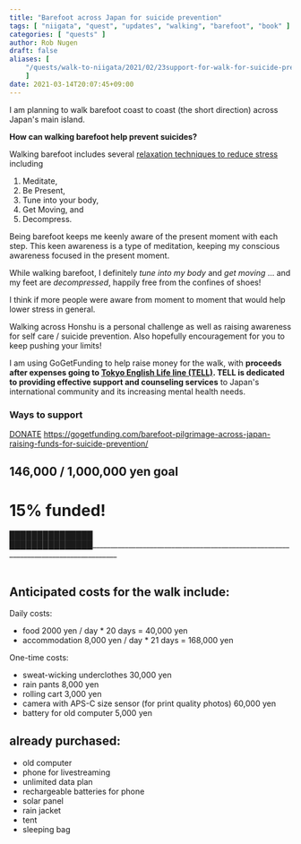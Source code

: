 ```yaml
---
title: "Barefoot across Japan for suicide prevention"
tags: [ "niigata", "quest", "updates", "walking", "barefoot", "book" ]
categories: [ "quests" ]
author: Rob Nugen
draft: false
aliases: [
    "/quests/walk-to-niigata/2021/02/23support-for-walk-for-suicide-prevention/",
    ]
date: 2021-03-14T20:07:45+09:00
---
```


I am planning to walk barefoot coast to coast (the short direction) across Japan's main island.

**How can walking barefoot help prevent suicides?**

Walking barefoot includes several
[relaxation techniques to reduce stress](https://www.webmd.com/balance/features/blissing-out-10-relaxation-techniques-reduce-stress-spot) including

1. Meditate,
2. Be Present,
3. Tune into your body,
4. Get Moving, and
5. Decompress.

Being barefoot keeps me keenly aware
of the present moment with each step.
This keen awareness is a type of meditation,
keeping my conscious awareness
focused in the present moment.

While walking barefoot,
I definitely *tune into my body*
and
*get moving*
...
and my feet are *decompressed*,
happily free from the confines of shoes!

I think if more people were aware
from moment to moment that would
help lower stress in general.

Walking across Honshu
is a personal challenge as well as
raising awareness for self care / suicide prevention.
Also hopefully encouragement for you to keep pushing your limits!

I am using GoGetFunding to help raise money for the walk,
with **proceeds after expenses going to
[Tokyo English Life line (TELL)](https://telljp.com/).
TELL is dedicated to providing effective support and counseling services**
to Japan's international community and its increasing mental health needs.

### Ways to support

<div class="action-btns">
  <a target="_blank" href="https://gogetfunding.com/barefoot-pilgrimage-across-japan-raising-funds-for-suicide-prevention/" class="ggf btn btn-warning btn-orange">DONATE</a>
  <a target="_blank" href="https://gogetfunding.com/barefoot-pilgrimage-across-japan-raising-funds-for-suicide-prevention/" >https://gogetfunding.com/barefoot-pilgrimage-across-japan-raising-funds-for-suicide-prevention/</a>
</div>

## 146,000 / 1,000,000 yen goal

#   15% funded!

<div class="thermometer">
███████████████
███████████████_____________________________________________________________________________________
</div>

<!--
  1234567890123456789012345678901234567890123456789012345678901234567890123456789012345678901234567890
  -->
<br>

## Anticipated costs for the walk include:

Daily costs:

* food 2000 yen / day  * 20 days = 40,000 yen
* accommodation 8,000 yen / day * 21 days = 168,000 yen

One-time costs:

* sweat-wicking underclothes  30,000 yen
* rain pants      8,000 yen
* rolling cart 3,000 yen
* camera with APS-C size sensor (for print quality photos) 60,000 yen
* battery for old computer 5,000 yen

## already purchased:

* old computer
* phone for livestreaming
* unlimited data plan
* rechargeable batteries for phone
* solar panel
* rain jacket
* tent
* sleeping bag
